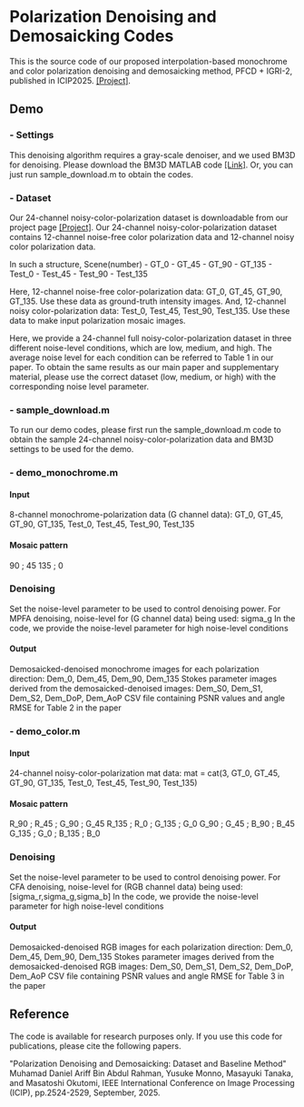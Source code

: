 # Polarization Denoising and Demosaicking Codes
This is the source code of our proposed interpolation-based monochrome and color polarization denoising and demosaicking method, PFCD + IGRI-2, published in ICIP2025. <a href="http://www.ok.sc.e.titech.ac.jp/res/PolarDem/PDD.html" target="_blank">[Project]</a>.
 
## Demo

### - Settings
This denoising algorithm requires a gray-scale denoiser, and we used BM3D for denoising.
Please download the BM3D MATLAB code <a href="https://webpages.tuni.fi/foi/GCF-BM3D/BM3D.zip">[Link]</a>.
Or, you can just run sample_download.m to obtain the codes. 

### - Dataset
Our 24-channel noisy-color-polarization dataset is downloadable from our project page <a href="http://www.ok.sc.e.titech.ac.jp/res/PolarDem/PDD.html" target="_blank">[Project]</a>.
Our 24-channel noisy-color-polarization dataset contains 12-channel noise-free color polarization data and 12-channel noisy color polarization data.

In such a structure, 
Scene(number) - GT_0
              - GT_45
              - GT_90
              - GT_135
              - Test_0
              - Test_45
              - Test_90
              - Test_135

Here, 12-channel noise-free color-polarization data:  GT_0, GT_45, GT_90, GT_135. Use these data as ground-truth intensity images.
And, 12-channel noisy color-polarization data: Test_0, Test_45, Test_90, Test_135. Use these data to make input polarization mosaic images.

Here, we provide a 24-channel full noisy-color-polarization dataset in three different noise-level conditions, which are low, medium, and high.
The average noise level for each condition can be referred to Table 1 in our paper. 
To obtain the same results as our main paper and supplementary material, 
please use the correct dataset (low, medium, or high) with the corresponding noise level parameter.

### - sample_download.m
To run our demo codes, please first run the sample_download.m code to obtain the sample 24-channel noisy-color-polarization data and BM3D settings to be used for the demo.


### - demo_monochrome.m
#### Input
8-channel monochrome-polarization data (G channel data): GT_0, GT_45, GT_90, GT_135, Test_0, Test_45, Test_90, Test_135

#### Mosaic pattern
90 ; 45
135  ; 0

### Denoising 
Set the noise-level parameter to be used to control denoising power. 
For MPFA denoising, noise-level for (G channel data) being used: sigma_g
In the code, we provide the noise-level parameter for high noise-level conditions

#### Output
Demosaicked-denoised monochrome images for each polarization direction: Dem_0, Dem_45, Dem_90, Dem_135
Stokes parameter images derived from the demosaicked-denoised images: Dem_S0, Dem_S1, Dem_S2, Dem_DoP, Dem_AoP
CSV file containing PSNR values and angle RMSE for Table 2 in the paper

### - demo_color.m
#### Input
24-channel noisy-color-polarization mat data: mat = cat(3, GT_0, GT_45, GT_90, GT_135, Test_0, Test_45, Test_90, Test_135)

#### Mosaic pattern
R_90 ; R_45 ; G_90 ; G_45
R_135 ; R_0 ; G_135 ; G_0
G_90 ; G_45 ; B_90 ; B_45
G_135 ; G_0 ; B_135 ; B_0

### Denoising 
Set the noise-level parameter to be used to control denoising power. 
For CFA denoising, noise-level for (RGB channel data) being used: [sigma_r,sigma_g,sigma_b]
In the code, we provide the noise-level parameter for high noise-level conditions


#### Output
Demosaicked-denoised RGB images for each polarization direction: Dem_0, Dem_45, Dem_90, Dem_135
Stokes parameter images derived from the demosaicked-denoised RGB images: Dem_S0, Dem_S1, Dem_S2, Dem_DoP, Dem_AoP
CSV file containing PSNR values and angle RMSE for Table 3 in the paper


## Reference
The code is available for research purposes only. If you use this code for publications, please cite the following papers.

"Polarization Denoising and Demosaicking: Dataset and Baseline Method"
Muhamad Daniel Ariff Bin Abdul Rahman, Yusuke Monno, Masayuki Tanaka, and Masatoshi Okutomi,
IEEE International Conference on Image Processing (ICIP), pp.2524-2529, September, 2025.
